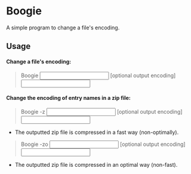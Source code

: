 # Boogie
A simple program to change a file's encoding.

## Usage
#### Change a file's encoding:
> Boogie <input encoding> [optional output encoding] <input file> <output file>


#### Change the encoding of entry names in a zip file:
> Boogie -z <input encoding> [optional output encoding] <input file> <output file>
* The outputted zip file is compressed in a fast way (non-optimally).

> Boogie -zo <input encoding> [optional output encoding] <input file> <output file>
* The outputted zip file is compressed in an optimal way (non-fast).
